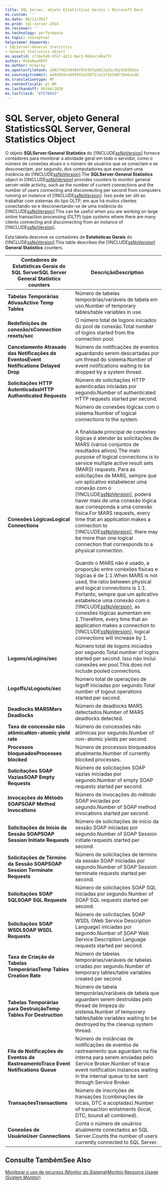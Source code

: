 ```yaml
---
title: SQL Server, objeto Estatísticas Gerais | Microsoft Docs
ms.custom: ''
ms.date: 06/13/2017
ms.prod: sql-server-2014
ms.reviewer: ''
ms.technology: performance
ms.topic: conceptual
helpviewer_keywords:
- SQLServer:General Statistics
- General Statistics object
ms.assetid: c738e549-d7e7-4211-9ec3-064ac140af7c
author: MikeRayMSFT
ms.author: mikeray
ms.openlocfilehash: a982796230304f85545fa8812ad1c3b2558365ee
ms.sourcegitcommit: ad4d92dce894592a259721a1571b1d8736abacdb
ms.translationtype: MT
ms.contentlocale: pt-BR
ms.lasthandoff: 08/04/2020
ms.locfileid: "87570642"
---
```

# <a name="sql-server-general-statistics-object"></a><span data-ttu-id="7be1d-102">SQL Server, objeto General Statistics</span><span class="sxs-lookup"><span data-stu-id="7be1d-102">SQL Server, General Statistics Object</span></span>
  <span data-ttu-id="7be1d-103">O objeto **SQLServer:General Statistics** do [!INCLUDE[ssNoVersion](../../includes/ssnoversion-md.md)] fornece contadores para monitorar a atividade geral em todo o servidor, como o número de conexões atuais e o número de usuários que se conectam e se desconectam, por segundo, dos computadores que executam uma instância do [!INCLUDE[ssNoVersion](../../includes/ssnoversion-md.md)].</span><span class="sxs-lookup"><span data-stu-id="7be1d-103">The **SQLServer:General Statistics** object in [!INCLUDE[ssNoVersion](../../includes/ssnoversion-md.md)] provides counters to monitor general server-wide activity, such as the number of current connections and the number of users connecting and disconnecting per second from computers running an instance of [!INCLUDE[ssNoVersion](../../includes/ssnoversion-md.md)].</span></span> <span data-ttu-id="7be1d-104">Isso pode ser útil ao trabalhar com sistemas do tipo OLTP, em que há muitos clientes conectando-se e desconectando-se de uma instância do [!INCLUDE[ssNoVersion](../../includes/ssnoversion-md.md)].</span><span class="sxs-lookup"><span data-stu-id="7be1d-104">This can be useful when you are working on large online transaction processing (OLTP) type systems where there are many clients connecting and disconnecting from an instance of [!INCLUDE[ssNoVersion](../../includes/ssnoversion-md.md)].</span></span>  
  
 <span data-ttu-id="7be1d-105">Esta tabela descreve os contadores de **Estatísticas Gerais** do [!INCLUDE[ssNoVersion](../../includes/ssnoversion-md.md)].</span><span class="sxs-lookup"><span data-stu-id="7be1d-105">This table describes the [!INCLUDE[ssNoVersion](../../includes/ssnoversion-md.md)] **General Statistics** counters.</span></span>  
  
|<span data-ttu-id="7be1d-106">Contadores de Estatísticas Gerais do SQL Server</span><span class="sxs-lookup"><span data-stu-id="7be1d-106">SQL Server General Statistics counters</span></span>|<span data-ttu-id="7be1d-107">Descrição</span><span class="sxs-lookup"><span data-stu-id="7be1d-107">Description</span></span>|  
|--------------------------------------------|-----------------|  
|<span data-ttu-id="7be1d-108">**Tabelas Temporárias Ativas**</span><span class="sxs-lookup"><span data-stu-id="7be1d-108">**Active Temp Tables**</span></span>|<span data-ttu-id="7be1d-109">Número de tabelas temporárias/variáveis de tabela em uso.</span><span class="sxs-lookup"><span data-stu-id="7be1d-109">Number of temporary tables/table variables in use.</span></span>|  
|<span data-ttu-id="7be1d-110">**Redefinições de conexão/s**</span><span class="sxs-lookup"><span data-stu-id="7be1d-110">**Connection resets/sec**</span></span>|<span data-ttu-id="7be1d-111">O número total de logons iniciados do pool de conexão.</span><span class="sxs-lookup"><span data-stu-id="7be1d-111">Total number of logins started from the connection pool.</span></span>|  
|<span data-ttu-id="7be1d-112">**Cancelamento Atrasado das Notificações de Eventos**</span><span class="sxs-lookup"><span data-stu-id="7be1d-112">**Event Notifications Delayed Drop**</span></span>|<span data-ttu-id="7be1d-113">Número de notificações de eventos aguardando serem descartadas por um thread do sistema.</span><span class="sxs-lookup"><span data-stu-id="7be1d-113">Number of event notifications waiting to be dropped by a system thread.</span></span>|  
|<span data-ttu-id="7be1d-114">**Solicitações HTTP Autenticadas**</span><span class="sxs-lookup"><span data-stu-id="7be1d-114">**HTTP Authenticated Requests**</span></span>|<span data-ttu-id="7be1d-115">Número de solicitações HTTP autenticadas iniciadas por segundo.</span><span class="sxs-lookup"><span data-stu-id="7be1d-115">Number of authenticated HTTP requests started per second.</span></span>|  
|<span data-ttu-id="7be1d-116">**Conexões Lógicas**</span><span class="sxs-lookup"><span data-stu-id="7be1d-116">**Logical Connections**</span></span>|<span data-ttu-id="7be1d-117">Número de conexões lógicas com o sistema.</span><span class="sxs-lookup"><span data-stu-id="7be1d-117">Number of logical connections to the system.</span></span><br /><br /> <span data-ttu-id="7be1d-118">A finalidade principal de conexões lógicas é atender às solicitações de MARS (vários conjuntos de resultados ativos).</span><span class="sxs-lookup"><span data-stu-id="7be1d-118">The main purpose of logical connections is to service multiple active result sets (MARS) requests.</span></span> <span data-ttu-id="7be1d-119">Para as solicitações de MARS, sempre que um aplicativo estabelecer uma conexão com o [!INCLUDE[ssNoVersion](../../includes/ssnoversion-md.md)], poderá haver mais de uma conexão lógica que corresponda a uma conexão física.</span><span class="sxs-lookup"><span data-stu-id="7be1d-119">For MARS requests, every time that an application makes a connection to [!INCLUDE[ssNoVersion](../../includes/ssnoversion-md.md)], there may be more than one logical connection that corresponds to a physical connection.</span></span><br /><br /> <span data-ttu-id="7be1d-120">Quando o MARS não é usado, a proporção entre conexões físicas e lógicas é de 1:1.</span><span class="sxs-lookup"><span data-stu-id="7be1d-120">When MARS is not used, the ratio between physical and logical connections is 1:1.</span></span> <span data-ttu-id="7be1d-121">Portanto, sempre que um aplicativo estabelece uma conexão com o [!INCLUDE[ssNoVersion](../../includes/ssnoversion-md.md)], as conexões lógicas aumentam em 1.</span><span class="sxs-lookup"><span data-stu-id="7be1d-121">Therefore, every time that an application makes a connection to [!INCLUDE[ssNoVersion](../../includes/ssnoversion-md.md)], logical connections will increase by 1.</span></span>|  
|<span data-ttu-id="7be1d-122">**Logons/s**</span><span class="sxs-lookup"><span data-stu-id="7be1d-122">**Logins/sec**</span></span>|<span data-ttu-id="7be1d-123">Número total de logons iniciados por segundo.</span><span class="sxs-lookup"><span data-stu-id="7be1d-123">Total number of logins started per second.</span></span> <span data-ttu-id="7be1d-124">Isso não inclui conexões em pool.</span><span class="sxs-lookup"><span data-stu-id="7be1d-124">This does not include pooled connections.</span></span>|  
|<span data-ttu-id="7be1d-125">**Logoffs/s**</span><span class="sxs-lookup"><span data-stu-id="7be1d-125">**Logouts/sec**</span></span>|<span data-ttu-id="7be1d-126">Número total de operações de logoff iniciadas por segundo.</span><span class="sxs-lookup"><span data-stu-id="7be1d-126">Total number of logout operations started per second.</span></span>|  
|<span data-ttu-id="7be1d-127">**Deadlocks MARS**</span><span class="sxs-lookup"><span data-stu-id="7be1d-127">**Mars Deadlocks**</span></span>|<span data-ttu-id="7be1d-128">Número de deadlocks MARS detectados.</span><span class="sxs-lookup"><span data-stu-id="7be1d-128">Number of MARS deadlocks detected.</span></span>|  
|<span data-ttu-id="7be1d-129">**Taxa de concessão não atômica**</span><span class="sxs-lookup"><span data-stu-id="7be1d-129">**Non-atomic yield rate**</span></span>|<span data-ttu-id="7be1d-130">Número de concessões não atômicas por segundo.</span><span class="sxs-lookup"><span data-stu-id="7be1d-130">Number of non-atomic yields per second.</span></span>|  
|<span data-ttu-id="7be1d-131">**Processos bloqueados**</span><span class="sxs-lookup"><span data-stu-id="7be1d-131">**Processes blocked**</span></span>|<span data-ttu-id="7be1d-132">Número de processos bloqueados atualmente.</span><span class="sxs-lookup"><span data-stu-id="7be1d-132">Number of currently blocked processes.</span></span>|  
|<span data-ttu-id="7be1d-133">**Solicitações SOAP Vazias**</span><span class="sxs-lookup"><span data-stu-id="7be1d-133">**SOAP Empty Requests**</span></span>|<span data-ttu-id="7be1d-134">Número de solicitações SOAP vazias iniciadas por segundo.</span><span class="sxs-lookup"><span data-stu-id="7be1d-134">Number of empty SOAP requests started per second.</span></span>|  
|<span data-ttu-id="7be1d-135">**Invocações do Método SOAP**</span><span class="sxs-lookup"><span data-stu-id="7be1d-135">**SOAP Method Invocations**</span></span>|<span data-ttu-id="7be1d-136">Número de invocações do método SOAP iniciadas por segundo.</span><span class="sxs-lookup"><span data-stu-id="7be1d-136">Number of SOAP method invocations started per second.</span></span>|  
|<span data-ttu-id="7be1d-137">**Solicitações de Início da Sessão SOAP**</span><span class="sxs-lookup"><span data-stu-id="7be1d-137">**SOAP Session Initiate Requests**</span></span>|<span data-ttu-id="7be1d-138">Número de solicitações de início da sessão SOAP iniciadas por segundo.</span><span class="sxs-lookup"><span data-stu-id="7be1d-138">Number of SOAP Session initiate requests started per second.</span></span>|  
|<span data-ttu-id="7be1d-139">**Solicitações de Término da Sessão SOAP**</span><span class="sxs-lookup"><span data-stu-id="7be1d-139">**SOAP Session Terminate Requests**</span></span>|<span data-ttu-id="7be1d-140">Número de solicitações de término da sessão SOAP iniciadas por segundo.</span><span class="sxs-lookup"><span data-stu-id="7be1d-140">Number of SOAP Session terminate requests started per second.</span></span>|  
|<span data-ttu-id="7be1d-141">**Solicitações SOAP SQL**</span><span class="sxs-lookup"><span data-stu-id="7be1d-141">**SOAP SQL Requests**</span></span>|<span data-ttu-id="7be1d-142">Número de solicitações SOAP SQL iniciadas por segundo.</span><span class="sxs-lookup"><span data-stu-id="7be1d-142">Number of SOAP SQL requests started per second.</span></span>|  
|<span data-ttu-id="7be1d-143">**Solicitações SOAP WSDL**</span><span class="sxs-lookup"><span data-stu-id="7be1d-143">**SOAP WSDL Requests**</span></span>|<span data-ttu-id="7be1d-144">Número de solicitações SOAP WSDL (Web Service Description Language) iniciadas por segundo.</span><span class="sxs-lookup"><span data-stu-id="7be1d-144">Number of SOAP Web Service Description Language requests started per second.</span></span>|  
|<span data-ttu-id="7be1d-145">**Taxa de Criação de Tabelas Temporárias**</span><span class="sxs-lookup"><span data-stu-id="7be1d-145">**Temp Tables Creation Rate**</span></span>|<span data-ttu-id="7be1d-146">Número de tabelas temporárias/variáveis de tabelas criadas por segundo.</span><span class="sxs-lookup"><span data-stu-id="7be1d-146">Number of temporary tables/table variables created per second.</span></span>|  
|<span data-ttu-id="7be1d-147">**Tabelas Temporárias para Destruição**</span><span class="sxs-lookup"><span data-stu-id="7be1d-147">**Temp Tables For Destruction**</span></span>|<span data-ttu-id="7be1d-148">Número de tabela temporárias/variáveis de tabela que aguardam serem destruídas pelo thread de limpeza do sistema.</span><span class="sxs-lookup"><span data-stu-id="7be1d-148">Number of temporary tables/table variables waiting to be destroyed by the cleanup system thread.</span></span>|  
|<span data-ttu-id="7be1d-149">**Fila de Notificações de Eventos de Rastreamento**</span><span class="sxs-lookup"><span data-stu-id="7be1d-149">**Trace Event Notifications Queue**</span></span>|<span data-ttu-id="7be1d-150">Número de instâncias de notificações de eventos de rastreamento que aguardam na fila interna para serem enviadas pelo Service Broker.</span><span class="sxs-lookup"><span data-stu-id="7be1d-150">Number of trace event notification instances waiting in the internal queue to be sent through Service Broker.</span></span>|  
|<span data-ttu-id="7be1d-151">**Transações**</span><span class="sxs-lookup"><span data-stu-id="7be1d-151">**Transactions**</span></span>|<span data-ttu-id="7be1d-152">Número de inscrições de transações (combinações de locais, DTC e acopladas).</span><span class="sxs-lookup"><span data-stu-id="7be1d-152">Number of transaction enlistments (local, DTC, bound all combined).</span></span>|  
|<span data-ttu-id="7be1d-153">**Conexões de Usuário**</span><span class="sxs-lookup"><span data-stu-id="7be1d-153">**User Connections**</span></span>|<span data-ttu-id="7be1d-154">Conta o número de usuários atualmente conectados ao SQL Server.</span><span class="sxs-lookup"><span data-stu-id="7be1d-154">Counts the number of users currently connected to SQL Server.</span></span>|  
  
## <a name="see-also"></a><span data-ttu-id="7be1d-155">Consulte Também</span><span class="sxs-lookup"><span data-stu-id="7be1d-155">See Also</span></span>  
 [<span data-ttu-id="7be1d-156">Monitorar o uso de recursos &#40;Monitor do Sistema&#41;</span><span class="sxs-lookup"><span data-stu-id="7be1d-156">Monitor Resource Usage &#40;System Monitor&#41;</span></span>](monitor-resource-usage-system-monitor.md)  
  
  
